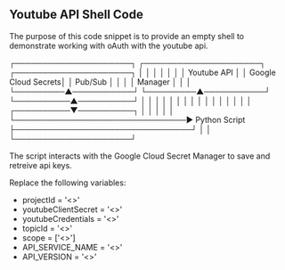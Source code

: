 ## Youtube API Shell Code
The purpose of this code snippet is to provide an empty shell to demonstrate working with oAuth with the youtube api.



   ┌─────────────────────┐                    ┌─────────────────────┐                    ┌─────────────────────┐
   │                     │                    │                     │                    │                     │
   │     Youtube API     │                    │ Google Cloud Secrets│                    │       Pub/Sub       │
   │                     │                    │       Manager       │                    │                     │
   └─────────▲───────────┘                    └─────────▲───────────┘                    └──────────▲──────────┘
             │                                          │                                           │
             │                                          │                                           │
             │                                          │                                           │
             │                                          │                                           │
             │                                          │                                           │
             │                               ┌──────────▼──────────┐                                │
             │                               │                     │                                │
             └───────────────────────────────►    Python Script    ├────────────────────────────────┘
                                             │                     │
                                             └─────────────────────┘



The script interacts with the Google Cloud Secret Manager to save and retreive api keys.

Replace the following variables:
  - projectId           = '<<your variable>>'
  - youtubeClientSecret = '<<your variable>>'
  - youtubeCredentials  = '<<your variable>>'
  - topicId             = '<<your variable>>'
  - scope               = ['<<your variable>>']
  - API_SERVICE_NAME    = '<<your variable>>'
  - API_VERSION         = '<<your variable>>'
